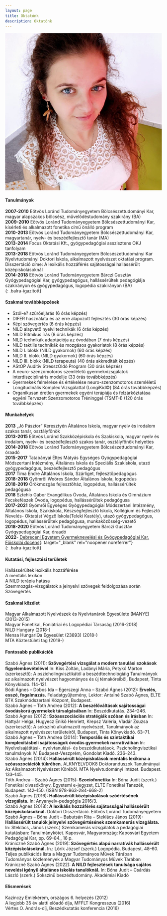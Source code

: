 ```yaml
---
layout: page
title: Oktatónk
description: Oktatónk
---
```

![Dr. Szabó Ágnes](/images/szabóági.jpg)

#### Tanulmányok
**2007-2010** Eötvös Loránd Tudományegyetem Bölcsészettudományi Kar, magyar alapszakos bölcsész, művelődéstudomány szakirány (BA)  
**2009-2010** Eötvös Loránd Tudományegyetem Bölcsészettudományi Kar, kísérleti és alkalmazott fonetika című önálló program  
**2010-2013** Eötvös Loránd Tudományegyetem Bölcsészettudományi Kar, magyartanár, nyelv- és beszédfejlesztő tanár (MA)  
**2013-2014** Focus Oktatási Kft., gyógypedagógiai asszisztens OKJ tanfolyam  
**2013-2018** Eötvös Loránd Tudományegyetem Bölcsészettudományi Kar Nyelvtudományi Doktori Iskola, alkalmazott nyelvészet oktatási program. Disszertáció címe: A lexikális hozzáférés sajátosságai hallássérült középiskolásoknál  
**2014-2018** Eötvös Loránd Tudományegyetem Bárczi Gusztáv Gyógypedagógiai Kar, gyógypedagógus, hallássérültek pedagógiája szakirányon és gyógypedagógus, logopédia szakirányon (BA)  
{: .balra-igazitott}

#### Szakmai továbbképzések
* Szól-e? szűrőeljárás (6 órás képzés)
* DIFER használata és az erre alapozott fejlesztés (30 órás képzés)
* Képi szövegértés (6 órás képzés)
* NILD alapvető nyelvi technikák (6 órás képzés)
* NILD Ritmikus írás (8 órás képzés)
* NILD technikák adaptációja az óvodában (7 órás képzés)
* NILD taktilis technikák és mozgásos gyakorlatok (8 órás képzés)
* NILD I. blokk (NILD gyakornok) (60 órás képzés)
* NILD II. blokk (NILD gyakornok) (60 órás képzés)
* NILD III. blokk (NILD terapeuta) (40 órás akkreditált képzés)
* AStOP Auditív StresszOldó Program (30 órás képzés)
* A neuro-szenzomotoros szemléletű gyermekvizsgálatok interdiszciplináris modellje (33 órás továbbképzés)
* Gyermekek felmérése és értékelése neuro-szenzomotoros szemléletű Longitudinális Komplex Vizsgálattal (LongiKid©) (84 órás továbbképzés)
* Organikusan éretlen gyermekek egyéni terápiája és felzárkóztatása egyéni Tervezett Szenzomotoros Tréninggel (TSMT-I) (120 órás továbbképzés)

#### Munkahelyek
**2013** „Jó Pásztor” Keresztyén Általános Iskola, magyar nyelv és irodalom szakos tanár, osztályfőnök  
**2013-2015** Eötvös Loránd Szakközépiskola és Szakiskola, magyar nyelv és irodalom, nyelv- és beszédfejlesztő szakos tanár, osztályfőnök helyettes  
**2014-2018** Eötvös Loránd Tudományegyetem Bölcsészettudományi Kar, óraadó  
**2015-2017** Tatabányai Éltes Mátyás Egységes Gyógypedagógiai Módszertani Intézmény, Általános Iskola és Speciális Szakiskola, utazó gyógypedagógus, beszédfejlesztő pedagógus  
**2017** Tima Endre Általános Iskola, Szárliget, fejlesztőpedagógus  
**2018-2018** Gyömrői Weöres Sándor Általános Iskola, logopédus  
**2018-2019** Örökmozgás fejlesztőház, logopédus, hallássérültek pedagógusa  
**2018** Sztehlo Gábor Evangélikus Óvoda, Általános Iskola és Gimnázium Fecskefészek Óvoda, logopédus, hallássérültek pedagógusa  
**2017-2021** Gyömrői Egységes Gyógypedagógiai Módszertani Intézmény, Általános Iskola, Szakiskola, Készségfejlesztő Iskola, Kollégium és Fejlesztő Nevelés- Oktatást Végző Iskola(Teleki Kastély), utazó gyógypedagógus, logopédus, hallássérültek pedagógusa, munkaközösség-vezető  
**2018-2020** Eötvös Loránd Tudományegyetem Bárczi Gusztáv Gyógypedagógiai Kar, óraadó  
**2022-** [Debreceni Egyetem Gyermeknevelési és Gyógypedagógiai Kar, Főiskolai docens](https://unideb.hu/phonebook/department/724){: target="_blank" rel="noopener noreferrer"}  
{: .balra-igazitott}

#### Kutatási, fejlesztési területek
Hallássérültek lexikális hozzáférése  
A mentális lexikon  
A NILD terápia hatása  
Szemmozgás-vizsgálatok a jelnyelvi szövegek feldolgozása során  
Szövegértés  

#### Szakmai közélet
Magyar Alkalmazott Nyelvészek és Nyelvtanárok Egyesülete (MANYE) (2013-2015)  
Magyar Fonetikai, Foniátriai és Logopédiai Társaság (2016-2018)  
NILD Hungary (2018-)  
Mensa HungarIQa Egyesület (23893) (2018-)  
MTA Köztestületi tag	 (2019-)  

#### Fontosabb publikációk
Szabó Ágnes (2011): **Szövegértési vizsgálat a modern tanulási szokások figyelembevételével** In: Kiss Zoltán, Ladányi Mária, Petykó Márton (szerkesztő): A pszicholingvisztikától a beszédtechnológiáig Tanulmányok az alkalmazott nyelvészet hagyományos és új témaköreiből, Budapest, Tinta Könyvkiadó. 114–121.  
Bódi Ágnes – Dobos Ida – Egerszegi Anna – Szabó Ágnes (2012): **Érvelés, esszé, fogalmazás.** Feladatgyűjtemény, Lektor: Antalné Szabó Ágnes, ELTE BTK Szakmódszertani Központ, Budapest.  
Szabó Ágnes – Tóth Andrea (2012): **A beszélőváltások sajátosságai óvodáskorú gyermekek társalgásában** In: Beszédkutatás. 234–246.  
Szabó Ágnes (2012): **Szóasszociációs stratégiák szóban és írásban** In: Hattyár Helga, Hugyecz Enikő Henriett, Krepsz Valéria, Vladár Zsuzsa (szerkesztő): A sokszínű alkalmazott nyelvészet, Tanulmányok az alkalmazott nyelvészet területeiről, Budapest, Tinta Könyvkiadó. 63–71.  
Szabó Ágnes – Tóth Andrea (2014): **Temporális és szintaktikai komplexitásbeli sajátosságok óvodás gyermekek narratíváiban** In: Nyelvelsajátítási-, nyelvtanulási- és beszédkutatások. Pszicholingvisztikai tanulmányok IV. Budapest-Veszprém, Gondolat Kiadó. 236–243.  
Szabó Ágnes (2014): **Hallássérült középiskolások mentális lexikona a szóasszociációk tükrében.** ALKNYELVDOK8 Doktoranduszok Tanulmányai Az Alkalmazott Nyelvészet Köréből. MTA Nyelvtudományi Intézet. Budapest. 133–145.  
Tóth Andrea – Szabó Ágnes (2015): **Szociofonetika** In: Bóna Judit (szerk.) Fonetikai olvasókönyv, Egyetemi e-jegyzet, ELTE Fonetikai Tanszék, Budapest. 142–150. (ISBN 978-963-284-668-2)  
Szabó Ágnes (2016): **Hallássérült középiskolások szóértésének vizsgálata.** In: Anyanyelv-pedagógia 2016/3.  
Szabó Ágnes (2018): **A lexikális hozzáférés sajátosságai hallássérült középiskolásoknál.** Doktori Disszertáció. Eötvös Loránd Tudományegyetem  
Szabó Ágnes – Bóna Judit – Babutsán Rita – Steklács János (2019): **Hallássérült tanulók jelnyelvi szövegértésének szemkamerás vizsgálata.** In: Steklács, János (szerk.) Szemkamerás vizsgálatok a pedagógiai kutatásban: Tanulmánykötet. Kaposvár, Magyarország: Kaposvári Egyetem Pedagógiai Kar, pp. 69–84., 16 p.  
Krániczné Szabó Ágnes (2019): **Szövegértés alapú narratívák hallássérült középiskolásoknál.** In.: Lőrik József (szerk.) Logopédia. Budapest. 48–60.  
Teljes publikációs lista a Magyar Tudományos Művek Tárában  
Tudományos közlemények a Magyar Tudományos Művek Tárában  
Krániczné Szabó Ágnes (2022): **A NILD fejlesztések tanulsága sajátos nevelési igényű általános iskolás tanulóknál.** In: Bóna Judit – Csárdás László (szerk.) Sokszínű beszédtudomány. Akadémiai Kiadó

#### Elismerések
Kazinczy Emlékérem, országos 6. helyezés (2012)  
A legjobb 35 év alatti előadó díja, MFFLT Kongresszus (2016)  
Vértes O. András-díj, Beszédkutatás konferencia	(2016) 
